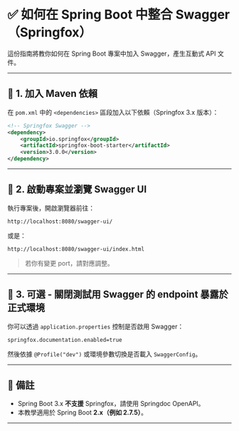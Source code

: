 
# ✅ 如何在 Spring Boot 中整合 Swagger（Springfox）

這份指南將教你如何在 Spring Boot 專案中加入 Swagger，產生互動式 API 文件。

---

## 🧱 1. 加入 Maven 依賴

在 `pom.xml` 中的 `<dependencies>` 區段加入以下依賴（Springfox 3.x 版本）：

```xml
<!-- Springfox Swagger -->
<dependency>
    <groupId>io.springfox</groupId>
    <artifactId>springfox-boot-starter</artifactId>
    <version>3.0.0</version>
</dependency>
```
---
## 🚀 2. 啟動專案並瀏覽 Swagger UI

執行專案後，開啟瀏覽器前往：

```
http://localhost:8080/swagger-ui/
```

或是：

```
http://localhost:8080/swagger-ui/index.html
```

> 若你有變更 port，請對應調整。

---

## 🧪 3. 可選 - 關閉測試用 Swagger 的 endpoint 暴露於正式環境

你可以透過 `application.properties` 控制是否啟用 Swagger：

```properties
springfox.documentation.enabled=true
```

然後依據 `@Profile("dev")` 或環境參數切換是否載入 `SwaggerConfig`。

---

## 📌 備註

- Spring Boot 3.x **不支援** Springfox，請使用 Springdoc OpenAPI。
- 本教學適用於 Spring Boot **2.x（例如 2.7.5）**。

---
```
